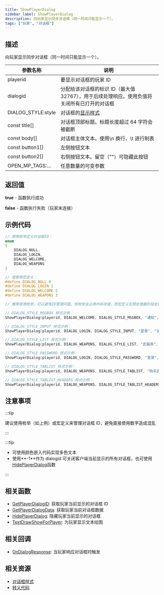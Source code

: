 ```yaml
---
title: ShowPlayerDialog
sidebar_label: ShowPlayerDialog
description: 向玩家显示同步对话框（同一时间只能显示一个）。
tags: ["玩家", "对话框"]
---
```


## 描述

向玩家显示同步对话框（同一时间只能显示一个）。

| 参数名称           | 说明                                                                                        |
| ------------------ | ------------------------------------------------------------------------------------------- |
| playerid           | 要显示对话框的玩家 ID                                                                       |
| dialogid           | 分配给该对话框的标识 ID（最大值 32767），用于后续处理响应。使用负值将关闭所有已打开的对话框 |
| DIALOG_STYLE:style | 对话框的[显示样式](../resources/dialogstyles)                                               |
| const title[]      | 对话框顶部标题。标题长度超过 64 字符会被截断                                                |
| const body[]       | 对话框主体文本。使用\n 换行，\t 进行制表                                                    |
| const button1[]    | 左侧按钮文本                                                                                |
| const button2[]    | 右侧按钮文本。留空（""）可隐藏此按钮                                                        |
| OPEN_MP_TAGS:...   | 任意数量的可变参数                                                                          |

## 返回值

**true** - 函数执行成功

**false** - 函数执行失败（玩家未连接）

## 示例代码

```c
// 使用枚举定义对话框ID：
enum
{
    DIALOG_NULL,
    DIALOG_LOGIN,
    DIALOG_WELCOME,
    DIALOG_WEAPONS
}

// 或使用宏定义：
#define DIALOG_NULL 0
#define DIALOG_LOGIN 1
#define DIALOG_WELCOME 2
#define DIALOG_WEAPONS 3

// 推荐使用枚举，可以避免ID管理问题。但枚举会占用内存存储，而宏定义在预处理器阶段处理。

// DIALOG_STYLE_MSGBOX 样式示例：
ShowPlayerDialog(playerid, DIALOG_WELCOME, DIALOG_STYLE_MSGBOX, "通知", "你已成功连接服务器", "关闭", "");

// DIALOG_STYLE_INPUT 样式示例：
ShowPlayerDialog(playerid, DIALOG_LOGIN, DIALOG_STYLE_INPUT, "登录", "请在下方输入密码：", "登录", "取消");

// DIALOG_STYLE_LIST 样式示例：
ShowPlayerDialog(playerid, DIALOG_WEAPONS, DIALOG_STYLE_LIST, "武器库", "AK47\nM4\n狙击步枪", "选项1", "选项2");

// DIALOG_STYLE_PASSWORD 样式示例：
ShowPlayerDialog(playerid, DIALOG_LOGIN, DIALOG_STYLE_PASSWORD, "登录", "请在下方输入密码：", "登录", "取消");

// DIALOG_STYLE_TABLIST 样式示例：
ShowPlayerDialog(playerid, DIALOG_WEAPONS, DIALOG_STYLE_TABLIST, "购买武器", "沙鹰\t$5000\t100\n短管霰弹枪\t$5000\t100\n手枪\t$1000\t50", "选择", "取消");

// DIALOG_STYLE_TABLIST_HEADERS 样式示例：
ShowPlayerDialog(playerid, DIALOG_WEAPONS, DIALOG_STYLE_TABLIST_HEADERS, "购买武器", "武器\t价格\t弹药\n沙鹰\t$5000\t100\n短管霰弹枪\t$5000\t100\n手枪\t$1000\t50", "选择", "取消");
```

## 注意事项

:::tip

建议使用枚举（如上例）或宏定义来管理对话框 ID，避免直接使用数字造成混乱

:::

:::tip

- 可使用颜色嵌入代码实现多色文本
- 使用**-1**作为 dialogid 可关闭客户端当前显示的所有对话框，也可使用[HidePlayerDialog](HidePlayerDialog)函数

:::

## 相关函数

- [GetPlayerDialogID](GetPlayerDialogID): 获取玩家当前显示的对话框 ID
- [GetPlayerDialogData](GetPlayerDialogData): 获取玩家当前对话框数据
- [HidePlayerDialog](HidePlayerDialog): 隐藏玩家当前显示的对话框
- [TextDrawShowForPlayer](TextDrawShowForPlayer): 为玩家显示文本绘图

## 相关回调

- [OnDialogResponse](../callbacks/OnDialogResponse): 当玩家响应对话框时触发

## 相关资源

- [对话框样式](../resources/dialogstyles)
- [转义代码](../resources/escapecodes)
